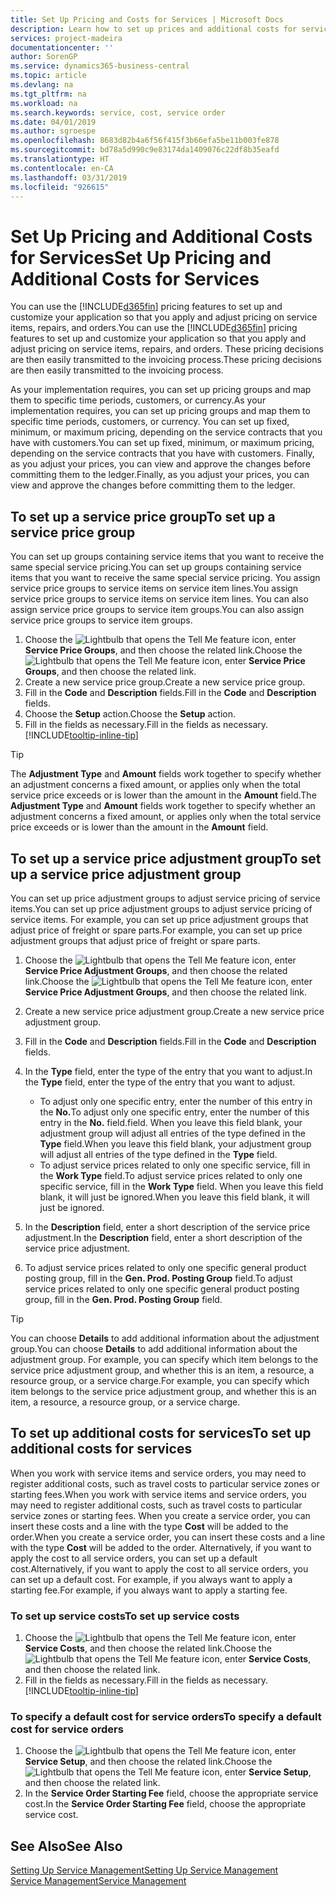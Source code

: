 ```yaml
---
title: Set Up Pricing and Costs for Services | Microsoft Docs
description: Learn how to set up prices and additional costs for services.
services: project-madeira
documentationcenter: ''
author: SorenGP
ms.service: dynamics365-business-central
ms.topic: article
ms.devlang: na
ms.tgt_pltfrm: na
ms.workload: na
ms.search.keywords: service, cost, service order
ms.date: 04/01/2019
ms.author: sgroespe
ms.openlocfilehash: 8683d82b4a6f56f415f3b66efa5be11b003fe878
ms.sourcegitcommit: bd78a5d990c9e83174da1409076c22df8b35eafd
ms.translationtype: HT
ms.contentlocale: en-CA
ms.lasthandoff: 03/31/2019
ms.locfileid: "926615"
---
```

# <a name="set-up-pricing-and-additional-costs-for-services"></a><span data-ttu-id="efae9-103">Set Up Pricing and Additional Costs for Services</span><span class="sxs-lookup"><span data-stu-id="efae9-103">Set Up Pricing and Additional Costs for Services</span></span>
<span data-ttu-id="efae9-104">You can use the [!INCLUDE[d365fin](includes/d365fin_md.md)] pricing features to set up and customize your application so that you apply and adjust pricing on service items, repairs, and orders.</span><span class="sxs-lookup"><span data-stu-id="efae9-104">You can use the [!INCLUDE[d365fin](includes/d365fin_md.md)] pricing features to set up and customize your application so that you apply and adjust pricing on service items, repairs, and orders.</span></span> <span data-ttu-id="efae9-105">These pricing decisions are then easily transmitted to the invoicing process.</span><span class="sxs-lookup"><span data-stu-id="efae9-105">These pricing decisions are then easily transmitted to the invoicing process.</span></span>  
  
<span data-ttu-id="efae9-106">As your implementation requires, you can set up pricing groups and map them to specific time periods, customers, or currency.</span><span class="sxs-lookup"><span data-stu-id="efae9-106">As your implementation requires, you can set up pricing groups and map them to specific time periods, customers, or currency.</span></span> <span data-ttu-id="efae9-107">You can set up fixed, minimum, or maximum pricing, depending on the service contracts that you have with customers.</span><span class="sxs-lookup"><span data-stu-id="efae9-107">You can set up fixed, minimum, or maximum pricing, depending on the service contracts that you have with customers.</span></span> <span data-ttu-id="efae9-108">Finally, as you adjust your prices, you can view and approve the changes before committing them to the ledger.</span><span class="sxs-lookup"><span data-stu-id="efae9-108">Finally, as you adjust your prices, you can view and approve the changes before committing them to the ledger.</span></span>  

## <a name="to-set-up-a-service-price-group"></a><span data-ttu-id="efae9-109">To set up a service price group</span><span class="sxs-lookup"><span data-stu-id="efae9-109">To set up a service price group</span></span>
<span data-ttu-id="efae9-110">You can set up groups containing service items that you want to receive the same special service pricing.</span><span class="sxs-lookup"><span data-stu-id="efae9-110">You can set up groups containing service items that you want to receive the same special service pricing.</span></span> <span data-ttu-id="efae9-111">You assign service price groups to service items on service item lines.</span><span class="sxs-lookup"><span data-stu-id="efae9-111">You assign service price groups to service items on service item lines.</span></span> <span data-ttu-id="efae9-112">You can also assign service price groups to service item groups.</span><span class="sxs-lookup"><span data-stu-id="efae9-112">You can also assign service price groups to service item groups.</span></span>  

1. <span data-ttu-id="efae9-113">Choose the ![Lightbulb that opens the Tell Me feature](media/ui-search/search_small.png "Tell me what you want to do") icon, enter **Service Price Groups**, and then choose the related link.</span><span class="sxs-lookup"><span data-stu-id="efae9-113">Choose the ![Lightbulb that opens the Tell Me feature](media/ui-search/search_small.png "Tell me what you want to do") icon, enter **Service Price Groups**, and then choose the related link.</span></span>  
2. <span data-ttu-id="efae9-114">Create a new service price group.</span><span class="sxs-lookup"><span data-stu-id="efae9-114">Create a new service price group.</span></span>  
3. <span data-ttu-id="efae9-115">Fill in the **Code** and **Description** fields.</span><span class="sxs-lookup"><span data-stu-id="efae9-115">Fill in the **Code** and **Description** fields.</span></span>  
4. <span data-ttu-id="efae9-116">Choose the **Setup** action.</span><span class="sxs-lookup"><span data-stu-id="efae9-116">Choose the **Setup** action.</span></span>  
2. <span data-ttu-id="efae9-117">Fill in the fields as necessary.</span><span class="sxs-lookup"><span data-stu-id="efae9-117">Fill in the fields as necessary.</span></span> [!INCLUDE[tooltip-inline-tip](includes/tooltip-inline-tip_md.md)]  

 > [!Tip]
 > <span data-ttu-id="efae9-118">The **Adjustment Type** and **Amount** fields work together to specify whether an adjustment concerns a fixed amount, or applies only when the total service price exceeds or is lower than the amount in the **Amount** field.</span><span class="sxs-lookup"><span data-stu-id="efae9-118">The **Adjustment Type** and **Amount** fields work together to specify whether an adjustment concerns a fixed amount, or applies only when the total service price exceeds or is lower than the amount in the **Amount** field.</span></span>  

## <a name="to-set-up-a-service-price-adjustment-group"></a><span data-ttu-id="efae9-119">To set up a service price adjustment group</span><span class="sxs-lookup"><span data-stu-id="efae9-119">To set up a service price adjustment group</span></span>  
<span data-ttu-id="efae9-120">You can set up price adjustment groups to adjust service pricing of service items.</span><span class="sxs-lookup"><span data-stu-id="efae9-120">You can set up price adjustment groups to adjust service pricing of service items.</span></span> <span data-ttu-id="efae9-121">For example, you can set up price adjustment groups that adjust price of freight or spare parts.</span><span class="sxs-lookup"><span data-stu-id="efae9-121">For example, you can set up price adjustment groups that adjust price of freight or spare parts.</span></span>  
  
1. <span data-ttu-id="efae9-122">Choose the ![Lightbulb that opens the Tell Me feature](media/ui-search/search_small.png "Tell me what you want to do") icon, enter **Service Price Adjustment Groups**, and then choose the related link.</span><span class="sxs-lookup"><span data-stu-id="efae9-122">Choose the ![Lightbulb that opens the Tell Me feature](media/ui-search/search_small.png "Tell me what you want to do") icon, enter **Service Price Adjustment Groups**, and then choose the related link.</span></span>  
2. <span data-ttu-id="efae9-123">Create a new service price adjustment group.</span><span class="sxs-lookup"><span data-stu-id="efae9-123">Create a new service price adjustment group.</span></span>  
3. <span data-ttu-id="efae9-124">Fill in the **Code** and **Description** fields.</span><span class="sxs-lookup"><span data-stu-id="efae9-124">Fill in the **Code** and **Description** fields.</span></span>  
4. <span data-ttu-id="efae9-125">In the **Type** field, enter the type of the entry that you want to adjust.</span><span class="sxs-lookup"><span data-stu-id="efae9-125">In the **Type** field, enter the type of the entry that you want to adjust.</span></span>  
  
    * <span data-ttu-id="efae9-126">To adjust only one specific entry, enter the number of this entry in the **No.**</span><span class="sxs-lookup"><span data-stu-id="efae9-126">To adjust only one specific entry, enter the number of this entry in the **No.**</span></span> <span data-ttu-id="efae9-127">field.</span><span class="sxs-lookup"><span data-stu-id="efae9-127">field.</span></span> <span data-ttu-id="efae9-128">When you leave this field blank, your adjustment group will adjust all entries of the type defined in the **Type** field.</span><span class="sxs-lookup"><span data-stu-id="efae9-128">When you leave this field blank, your adjustment group will adjust all entries of the type defined in the **Type** field.</span></span>  
    * <span data-ttu-id="efae9-129">To adjust service prices related to only one specific service, fill in the **Work Type** field.</span><span class="sxs-lookup"><span data-stu-id="efae9-129">To adjust service prices related to only one specific service, fill in the **Work Type** field.</span></span> <span data-ttu-id="efae9-130">When you leave this field blank, it will just be ignored.</span><span class="sxs-lookup"><span data-stu-id="efae9-130">When you leave this field blank, it will just be ignored.</span></span>  
  
5. <span data-ttu-id="efae9-131">In the **Description** field, enter a short description of the service price adjustment.</span><span class="sxs-lookup"><span data-stu-id="efae9-131">In the **Description** field, enter a short description of the service price adjustment.</span></span>  
6. <span data-ttu-id="efae9-132">To adjust service prices related to only one specific general product posting group, fill in the **Gen. Prod. Posting Group** field.</span><span class="sxs-lookup"><span data-stu-id="efae9-132">To adjust service prices related to only one specific general product posting group, fill in the **Gen. Prod. Posting Group** field.</span></span>

> [!Tip]
> <span data-ttu-id="efae9-133">You can choose **Details** to add additional information about the adjustment group.</span><span class="sxs-lookup"><span data-stu-id="efae9-133">You can choose **Details** to add additional information about the adjustment group.</span></span> <span data-ttu-id="efae9-134">For example, you can specify which item belongs to the service price adjustment group, and whether this is an item, a resource, a resource group, or a service charge.</span><span class="sxs-lookup"><span data-stu-id="efae9-134">For example, you can specify which item belongs to the service price adjustment group, and whether this is an item, a resource, a resource group, or a service charge.</span></span>  

## <a name="to-set-up-additional-costs-for-services"></a><span data-ttu-id="efae9-135">To set up additional costs for services</span><span class="sxs-lookup"><span data-stu-id="efae9-135">To set up additional costs for services</span></span>
<span data-ttu-id="efae9-136">When you work with service items and service orders, you may need to register additional costs, such as travel costs to particular service zones or starting fees.</span><span class="sxs-lookup"><span data-stu-id="efae9-136">When you work with service items and service orders, you may need to register additional costs, such as travel costs to particular service zones or starting fees.</span></span> <span data-ttu-id="efae9-137">When you create a service order, you can insert these costs and a line with the type **Cost** will be added to the order.</span><span class="sxs-lookup"><span data-stu-id="efae9-137">When you create a service order, you can insert these costs and a line with the type **Cost** will be added to the order.</span></span> <span data-ttu-id="efae9-138">Alternatively, if you want to apply the cost to all service orders, you can set up a default cost.</span><span class="sxs-lookup"><span data-stu-id="efae9-138">Alternatively, if you want to apply the cost to all service orders, you can set up a default cost.</span></span> <span data-ttu-id="efae9-139">For example, if you always want to apply a starting fee.</span><span class="sxs-lookup"><span data-stu-id="efae9-139">For example, if you always want to apply a starting fee.</span></span>
  
### <a name="to-set-up-service-costs"></a><span data-ttu-id="efae9-140">To set up service costs</span><span class="sxs-lookup"><span data-stu-id="efae9-140">To set up service costs</span></span>
1. <span data-ttu-id="efae9-141">Choose the ![Lightbulb that opens the Tell Me feature](media/ui-search/search_small.png "Tell me what you want to do") icon, enter **Service Costs**, and then choose the related link.</span><span class="sxs-lookup"><span data-stu-id="efae9-141">Choose the ![Lightbulb that opens the Tell Me feature](media/ui-search/search_small.png "Tell me what you want to do") icon, enter **Service Costs**, and then choose the related link.</span></span> 
2. <span data-ttu-id="efae9-142">Fill in the fields as necessary.</span><span class="sxs-lookup"><span data-stu-id="efae9-142">Fill in the fields as necessary.</span></span> [!INCLUDE[tooltip-inline-tip](includes/tooltip-inline-tip_md.md)]  

### <a name="to-specify-a-default-cost-for-service-orders"></a><span data-ttu-id="efae9-143">To specify a default cost for service orders</span><span class="sxs-lookup"><span data-stu-id="efae9-143">To specify a default cost for service orders</span></span>
1. <span data-ttu-id="efae9-144">Choose the ![Lightbulb that opens the Tell Me feature](media/ui-search/search_small.png "Tell me what you want to do") icon, enter **Service Setup**, and then choose the related link.</span><span class="sxs-lookup"><span data-stu-id="efae9-144">Choose the ![Lightbulb that opens the Tell Me feature](media/ui-search/search_small.png "Tell me what you want to do") icon, enter **Service Setup**, and then choose the related link.</span></span> 
2. <span data-ttu-id="efae9-145">In the **Service Order Starting Fee** field, choose the appropriate service cost.</span><span class="sxs-lookup"><span data-stu-id="efae9-145">In the **Service Order Starting Fee** field, choose the appropriate service cost.</span></span>

## <a name="see-also"></a><span data-ttu-id="efae9-146">See Also</span><span class="sxs-lookup"><span data-stu-id="efae9-146">See Also</span></span>
[<span data-ttu-id="efae9-147">Setting Up Service Management</span><span class="sxs-lookup"><span data-stu-id="efae9-147">Setting Up Service Management</span></span>](service-setup-service.md)  
[<span data-ttu-id="efae9-148">Service Management</span><span class="sxs-lookup"><span data-stu-id="efae9-148">Service Management</span></span>](service-service.md)  
